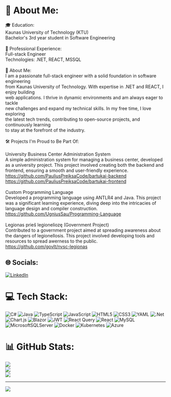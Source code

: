 # 💫 About Me:
🎓 Education:<br>Kaunas University of Technology (KTU)<br>Bachelor's 3rd year student in Software Engineering<br><br>💼 Professional Experience:<br>Full-stack Engineer<br>Technologies: .NET, REACT, MSSQL<br><br>📝 About Me:<br>I am a passionate full-stack engineer with a solid foundation in software engineering<br>from Kaunas University of Technology. With expertise in .NET and REACT, I enjoy building<br>web applications. I thrive in dynamic environments and am always eager to tackle <br>new challenges and expand my technical skills. In my free time, I love exploring <br>the latest tech trends, contributing to open-source projects, and continuously learning<br>to stay at the forefront of the industry.<br><br>🛠️ Projects I'm Proud to Be Part Of:<br><br>University Business Center Administration System<br>A simple administration system for managing a business center, developed as a university project. This project involved creating both the backend and frontend, ensuring a smooth and user-friendly experience.<br>https://github.com/PauliusPreiksaCode/bartukai-backend<br>https://github.com/PauliusPreiksaCode/bartukai-frontend<br><br>Custom Programming Language<br>Developed a programming language using ANTLR4 and Java. This project was a significant learning experience, diving deep into the intricacies of language design and compiler construction.<br>https://github.com/UgniusSau/Programming-Language<br><br>Legionas prieš legioneliozę (Government Project)<br>Contributed to a government project aimed at spreading awareness about the dangers of legionellosis. This project involved developing tools and resources to spread awerness to the public.<br>https://github.com/govlt/nvsc-legionas



## 🌐 Socials:
[![LinkedIn](https://img.shields.io/badge/LinkedIn-%230077B5.svg?logo=linkedin&logoColor=white)](https://linkedin.com/in/ugnius-saulevicius/) 

# 💻 Tech Stack:
![C#](https://img.shields.io/badge/c%23-%23239120.svg?style=for-the-badge&logo=csharp&logoColor=white) ![Java](https://img.shields.io/badge/java-%23ED8B00.svg?style=for-the-badge&logo=openjdk&logoColor=white) ![TypeScript](https://img.shields.io/badge/typescript-%23007ACC.svg?style=for-the-badge&logo=typescript&logoColor=white) ![JavaScript](https://img.shields.io/badge/javascript-%23323330.svg?style=for-the-badge&logo=javascript&logoColor=%23F7DF1E) ![HTML5](https://img.shields.io/badge/html5-%23E34F26.svg?style=for-the-badge&logo=html5&logoColor=white) ![CSS3](https://img.shields.io/badge/css3-%231572B6.svg?style=for-the-badge&logo=css3&logoColor=white) ![YAML](https://img.shields.io/badge/yaml-%23ffffff.svg?style=for-the-badge&logo=yaml&logoColor=151515) ![.Net](https://img.shields.io/badge/.NET-5C2D91?style=for-the-badge&logo=.net&logoColor=white) ![Chart.js](https://img.shields.io/badge/chart.js-F5788D.svg?style=for-the-badge&logo=chart.js&logoColor=white) ![Blazor](https://img.shields.io/badge/blazor-%235C2D91.svg?style=for-the-badge&logo=blazor&logoColor=white) ![JWT](https://img.shields.io/badge/JWT-black?style=for-the-badge&logo=JSON%20web%20tokens) ![React Query](https://img.shields.io/badge/-React%20Query-FF4154?style=for-the-badge&logo=react%20query&logoColor=white) ![React](https://img.shields.io/badge/react-%2320232a.svg?style=for-the-badge&logo=react&logoColor=%2361DAFB) ![MySQL](https://img.shields.io/badge/mysql-4479A1.svg?style=for-the-badge&logo=mysql&logoColor=white) ![MicrosoftSQLServer](https://img.shields.io/badge/Microsoft%20SQL%20Server-CC2927?style=for-the-badge&logo=microsoft%20sql%20server&logoColor=white) ![Docker](https://img.shields.io/badge/docker-%230db7ed.svg?style=for-the-badge&logo=docker&logoColor=white) ![Kubernetes](https://img.shields.io/badge/kubernetes-%23326ce5.svg?style=for-the-badge&logo=kubernetes&logoColor=white) ![Azure](https://img.shields.io/badge/azure-%230072C6.svg?style=for-the-badge&logo=microsoftazure&logoColor=white)
# 📊 GitHub Stats:
![](https://github-readme-stats.vercel.app/api?username=UgniusSau&theme=dark&hide_border=false&include_all_commits=true&count_private=true)<br/>
![](https://github-readme-streak-stats.herokuapp.com/?user=UgniusSau&theme=dark&hide_border=false)<br/>
![](https://github-readme-stats.vercel.app/api/top-langs/?username=UgniusSau&theme=dark&hide_border=false&include_all_commits=true&count_private=true&layout=compact)

---
[![](https://visitcount.itsvg.in/api?id=UgniusSau&icon=0&color=0)](https://visitcount.itsvg.in)

<!-- Proudly created with GPRM ( https://gprm.itsvg.in ) -->
